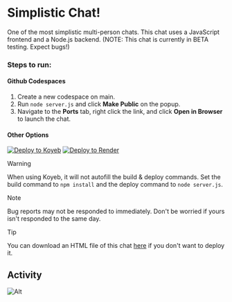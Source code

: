 # Simplistic Chat!

One of the most simplistic multi-person chats. This chat uses a JavaScript frontend and a Node.js backend. (NOTE: This chat is currently in BETA testing. Expect bugs!)
### Steps to run:
#### Github Codespaces
1. Create a new codespace on main.
2. Run `node server.js` and click **Make Public** on the popup.
3. Navigate to the **Ports** tab, right click the link, and click **Open in Browser** to launch the chat.

#### Other Options
<a target="_blank" href="https://app.koyeb.com/deploy?type=git&repository=github.com/BlacketGodAlt/Simplistic-Chat"><img alt="Deploy to Koyeb" src="https://binbashbanana.github.io/deploy-buttons/buttons/remade/koyeb.svg"></a>
<a href="https://render.com/deploy?repo=https://github.com/render-examples/mattermost">
<img src="https://render.com/images/deploy-to-render-button.svg" alt="Deploy to Render" />
</a>
> [!WARNING]
> When using Koyeb, it will not autofill the build & deploy commands. Set the build command to `npm install` and the deploy command to `node server.js`.

> [!NOTE]
> Bug reports may not be responded to immediately. Don't be worried if yours isn't responded to the same day.

> [!TIP]
> You can download an HTML file of this chat [here](https://github.com/BlacketGodAlt/Simplistic-Chat-HTML-File) if you don't want to deploy it.
## Activity
![Alt](https://repobeats.axiom.co/api/embed/41c0413bd90bc87e22cbf51fa385afe6257a0c3f.svg "Repobeats analytics image")
